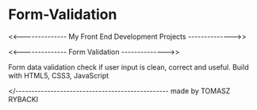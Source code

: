# Form-Validation
<<--------------   My Front End Development Projects   -------------->>

<<--------------            Form Validation            -------------->>

Form data validation check if user input is clean, correct and useful.
Build with HTML5, CSS3, JavaScript

</------------------------------------------------ made by TOMASZ RYBACKI

